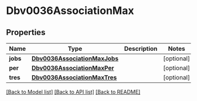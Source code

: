 # Dbv0036AssociationMax

## Properties
Name | Type | Description | Notes
------------ | ------------- | ------------- | -------------
**jobs** | [**Dbv0036AssociationMaxJobs**](Dbv0036AssociationMaxJobs.md) |  | [optional] 
**per** | [**Dbv0036AssociationMaxPer**](Dbv0036AssociationMaxPer.md) |  | [optional] 
**tres** | [**Dbv0036AssociationMaxTres**](Dbv0036AssociationMaxTres.md) |  | [optional] 

[[Back to Model list]](../README.md#documentation-for-models) [[Back to API list]](../README.md#documentation-for-api-endpoints) [[Back to README]](../README.md)


